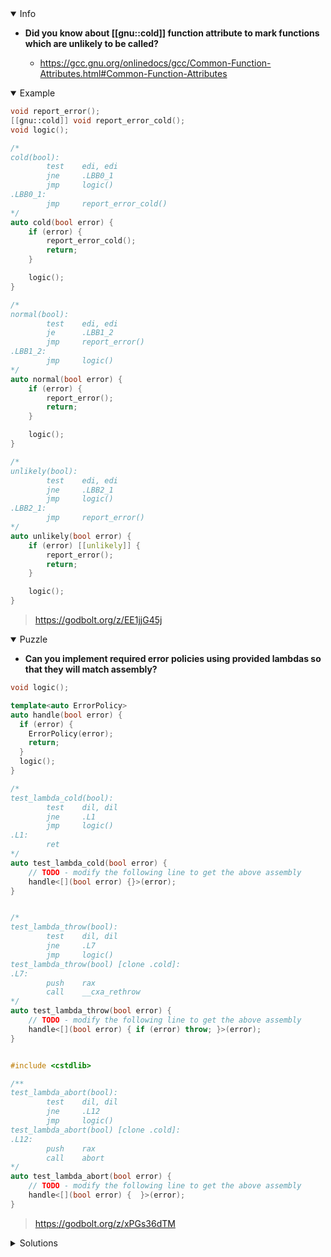 <details open><summary>Info</summary><p>

* **Did you know about [[gnu::cold]] function attribute to mark functions which are unlikely to be called?**

  * https://gcc.gnu.org/onlinedocs/gcc/Common-Function-Attributes.html#Common-Function-Attributes

</p></details><details open><summary>Example</summary><p>

```cpp
void report_error();
[[gnu::cold]] void report_error_cold();
void logic();

/*
cold(bool):
        test    edi, edi
        jne     .LBB0_1
        jmp     logic()
.LBB0_1:
        jmp     report_error_cold()
*/
auto cold(bool error) {
    if (error) {
        report_error_cold();
        return;
    }

    logic();
}

/*
normal(bool):
        test    edi, edi
        je      .LBB1_2
        jmp     report_error()
.LBB1_2:
        jmp     logic()
*/
auto normal(bool error) {
    if (error) {
        report_error();
        return;
    }

    logic();
}

/*
unlikely(bool):
        test    edi, edi
        jne     .LBB2_1
        jmp     logic()
.LBB2_1:
        jmp     report_error()
*/
auto unlikely(bool error) {
    if (error) [[unlikely]] {
        report_error();
        return;
    }

    logic();
}
```

> https://godbolt.org/z/EE1jjG45j

</p></details><details open><summary>Puzzle</summary><p>

* **Can you implement required error policies using provided lambdas so that they will match assembly?**

```cpp
void logic();

template<auto ErrorPolicy>
auto handle(bool error) {
  if (error) {
    ErrorPolicy(error);
    return;
  }
  logic();
}

/*
test_lambda_cold(bool):
        test    dil, dil
        jne     .L1
        jmp     logic()
.L1:
        ret
*/
auto test_lambda_cold(bool error) {
    // TODO - modify the following line to get the above assembly
    handle<[](bool error) {}>(error);
}


/*
test_lambda_throw(bool):
        test    dil, dil
        jne     .L7
        jmp     logic()
test_lambda_throw(bool) [clone .cold]:
.L7:
        push    rax
        call    __cxa_rethrow
*/
auto test_lambda_throw(bool error) {
    // TODO - modify the following line to get the above assembly
    handle<[](bool error) { if (error) throw; }>(error);
}


#include <cstdlib>

/**
test_lambda_abort(bool):
        test    dil, dil
        jne     .L12
        jmp     logic()
test_lambda_abort(bool) [clone .cold]:
.L12:
        push    rax
        call    abort
*/
auto test_lambda_abort(bool error) {
    // TODO - modify the following line to get the above assembly
    handle<[](bool error) {  }>(error);
}
```

> https://godbolt.org/z/xPGs36dTM

</p></details><details><summary>Solutions</summary><p>
